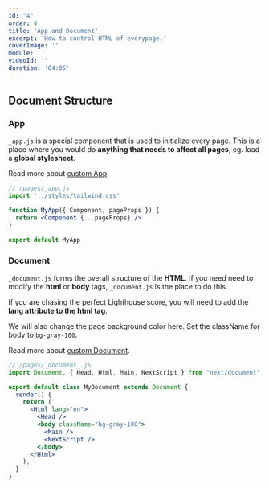 ```yaml
---
id: "4"
order: 4
title: 'App and Document'
excerpt: 'How to control HTML of everypage.'
coverImage: ''
module: ''
videoId: ''
duration: '04:05'
---
```


## Document Structure

### App

`_app.js` is a special component that is used to initialize every page. This is a place where you would do **anything that needs to affect all pages**, eg. load a **global stylesheet**.

Read more about [custom App](https://nextjs.org/docs/advanced-features/custom-app).

```jsx
// /pages/_app.js
import '../styles/tailwind.css'

function MyApp({ Component, pageProps }) {
  return <Component {...pageProps} />
}

export default MyApp
```

### Document

`_document.js` forms the overall structure of the **HTML**. If you need need to modify the **html** or **body** tags, `_document.js` is the place to do this.

If you are chasing the perfect Lighthouse score, you will need to add the **lang attribute to the html tag**.

We will also change the page background color here. Set the className for body to `bg-gray-100`.

Read more about [custom Document](https://nextjs.org/docs/advanced-features/custom-document).

```jsx
// /pages/_document_.js
import Document, { Head, Html, Main, NextScript } from "next/document";

export default class MyDocument extends Document {
  render() {
    return (
      <Html lang="en">
        <Head />
        <body className="bg-gray-100">
          <Main />
          <NextScript />
        </body>
      </Html>
    );
  }
}
```